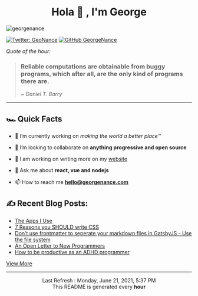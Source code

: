 <h1 align="center">Hola 👋 , I'm George</h1>
<p align="left"> 
  <img src="https://komarev.com/ghpvc/?username=georgenance" alt="georgenance" /> 

[![Twitter: GeoNance](https://img.shields.io/twitter/follow/GeoNance?style=social)](https://twitter.com/GeoNance)
[![GitHub GeorgeNance](https://img.shields.io/github/followers/GeorgeNance?label=follow&style=social)](https://github.com/GeorgeNance)

</p>


*Quote of the hour:*
> ### Reliable computations are obtainable from buggy programs, which after all, are the only kind of programs there are.
>
> ~ *Daniel T. Barry*

---
## 🏎 Quick Facts 
- 🔭 I’m currently working on *making the world a better place*™️


- 👯 I’m looking to collaborate on **anything progressive and open source**


- 📝 I am working on writing more on my [website](https://georgenance.com)


- 💬 Ask me about **react, vue and nodejs**


- 📫 How to reach me **hello@georgenance.com**

## ✍️ Recent Blog Posts:


* [The Apps I Use](https://georgenance.com/apps-i-use)
* [7 Reasons you SHOULD write CSS](https://georgenance.com/write-more-css)
* [Don’t use frontmatter to seperate your markdown files in GatsbyJS - Use the file system](https://georgenance.com/dont-use-frontmatter-markdown-files-gatsby)
* [An Open Letter to New Programmers](https://georgenance.com/open-letter-new-programmers)
* [How to be productive as an ADHD programmer](https://georgenance.com/being-productive-programmer-adhd)

[View More](https://georgenance.com)





___
<p align="center">
  Last Refresh : Monday, June 21, 2021, 5:37 PM
  <br/>
  This README is generated every <strong>hour</strong>

</p>

